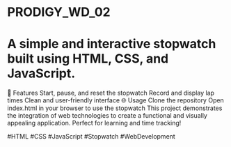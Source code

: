 # PRODIGY_WD_02
# A simple and interactive stopwatch built using HTML, CSS, and JavaScript.
🚀 Features
Start, pause, and reset the stopwatch
Record and display lap times
Clean and user-friendly interface
🌐 Usage
Clone the repository
Open index.html in your browser to use the stopwatch
This project demonstrates the integration of web technologies to create a functional and visually appealing application. Perfect for learning and time tracking!

#HTML #CSS #JavaScript #Stopwatch #WebDevelopment
